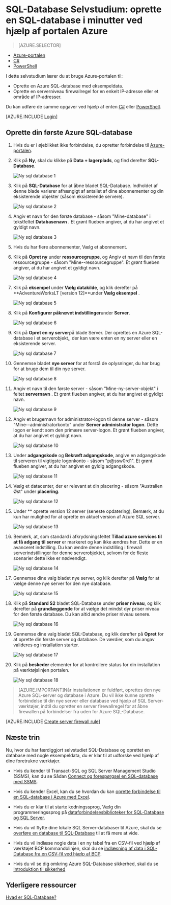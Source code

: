 <properties
    pageTitle="SQL-Database Selvstudium: oprette en SQL-database | Microsoft Azure"
    description="Få mere at vide, hvordan du konfigurerer et logisk SQL Database-server, server firewallregel, SQL-database og eksempeldata. Se også, hvordan du kan oprette forbindelse til klientværktøjer, konfigurere brugere og konfigurere en database firewallregel."
    keywords="SQL-database selvstudium, oprette en sql-database"
    services="sql-database"
    documentationCenter=""
    authors="CarlRabeler"
    manager="jhubbard"
    editor=""/>


<tags
    ms.service="sql-database"
    ms.workload="data-management"
    ms.tgt_pltfrm="na"
    ms.devlang="na"
    ms.topic="hero-article"
    ms.date="09/07/2016"
    ms.author="carlrab"/>


# <a name="sql-database-tutorial-create-a-sql-database-in-minutes-by-using-the-azure-portal"></a>SQL-Database Selvstudium: oprette en SQL-database i minutter ved hjælp af portalen Azure

> [AZURE.SELECTOR]
- [Azure-portalen](sql-database-get-started.md)
- [C#](sql-database-get-started-csharp.md)
- [PowerShell](sql-database-get-started-powershell.md)

I dette selvstudium lærer du at bruge Azure-portalen til:

- Oprette en Azure SQL-database med eksempeldata.
- Oprette en serverniveau firewallregel for en enkelt IP-adresse eller et område af IP-adresser.

Du kan udføre de samme opgaver ved hjælp af enten [C#](sql-database-get-started-csharp.md) eller [PowerShell](sql-database-get-started-powershell.md).

[AZURE.INCLUDE [Login](../../includes/azure-getting-started-portal-login.md)]

<a name="create-logical-server-bk"></a>

## <a name="create-your-first-azure-sql-database"></a>Oprette din første Azure SQL-database 

1. Hvis du er i øjeblikket ikke forbindelse, du opretter forbindelse til [Azure-portalen](http://portal.azure.com).
2. Klik på **Ny**, skal du klikke på **Data + lagerplads**, og find derefter **SQL-Database**.

    ![Ny sql database 1](./media/sql-database-get-started/sql-database-new-database-1.png)

3. Klik på **SQL-Database** for at åbne bladet SQL-Database. Indholdet af denne blade varierer afhængigt af antallet af dine abonnementer og din eksisterende objekter (såsom eksisterende servere).

    ![Ny sql database 2](./media/sql-database-get-started/sql-database-new-database-2.png)

4. Angiv et navn for den første database - såsom "Mine-database" i tekstfeltet **Databasenavn** . Et grønt flueben angiver, at du har angivet et gyldigt navn.

    ![Ny sql database 3](./media/sql-database-get-started/sql-database-new-database-3.png)

5. Hvis du har flere abonnementer, Vælg et abonnement.
6. Klik på **Opret ny** under **ressourcegruppe**, og Angiv et navn til den første ressourcegruppe - såsom "Mine--ressourcegruppe". Et grønt flueben angiver, at du har angivet et gyldigt navn.

    ![Ny sql database 4](./media/sql-database-get-started/sql-database-new-database-4.png)

7. Klik på **eksempel** under **Vælg datakilde**, og klik derefter på **AdventureWorksLT [version 12]**under **Vælg eksempel** .

    ![Ny sql database 5](./media/sql-database-get-started/sql-database-new-database-5.png)

8. Klik på **Konfigurer påkrævet indstillinger**under **Server**.

    ![Ny sql database 6](./media/sql-database-get-started/sql-database-new-database-6.png)

9. Klik på **Opret en ny server**på blade Server. Der oprettes en Azure SQL-database i et serverobjekt,, der kan være enten en ny server eller en eksisterende server.

    ![Ny sql database 7](./media/sql-database-get-started/sql-database-new-database-7.png)

10. Gennemse bladet **nye server** for at forstå de oplysninger, du har brug for at bruge dem til din nye server.

    ![Ny sql database 8](./media/sql-database-get-started/sql-database-new-database-8.png)

11. Angiv et navn til den første server - såsom "Mine-ny-server-objekt" i feltet **servernavn** . Et grønt flueben angiver, at du har angivet et gyldigt navn.

    ![Ny sql database 9](./media/sql-database-get-started/sql-database-new-database-9.png)
 
12. Angiv et brugernavn for administrator-logon til denne server - såsom "Mine--administratorkonto" under **Server administrator logon**. Dette logon er kendt som den primære server-logon. Et grønt flueben angiver, at du har angivet et gyldigt navn.

    ![Ny sql database 10](./media/sql-database-get-started/sql-database-new-database-10.png)

13. Under **adgangskode** og **Bekræft adgangskode**, angive en adgangskode til serveren til vigtigste logonkonto - såsom "p@ssw0rd1". Et grønt flueben angiver, at du har angivet en gyldig adgangskode.

    ![Ny sql database 11](./media/sql-database-get-started/sql-database-new-database-11.png)
 
14. Vælg et datacenter, der er relevant at din placering - såsom "Australien Øst" under **placering**.

    ![Ny sql database 12](./media/sql-database-get-started/sql-database-new-database-12.png)

15. Under ** oprette version 12 server (seneste opdatering), Bemærk, at du kun har mulighed for at oprette en aktuel version af Azure SQL server.

    ![Ny sql database 13](./media/sql-database-get-started/sql-database-new-database-13.png)

16. Bemærk, at, som standard i afkrydsningsfeltet **Tillad azure services til at få adgang til server** er markeret og kan ikke ændres her. Dette er en avanceret indstilling. Du kan ændre denne indstilling i firewall serverindstillinger for denne serverobjektet, selvom for de fleste scenarier dette ikke er nødvendigt.

    ![Ny sql database 14](./media/sql-database-get-started/sql-database-new-database-14.png)

17. Gennemse dine valg bladet nye server, og klik derefter på **Vælg** for at vælge denne nye server for den nye database.

    ![Ny sql database 15](./media/sql-database-get-started/sql-database-new-database-15.png)

18. Klik på **Standard S2** bladet SQL-Database under **priser niveau**, og klik derefter på **grundlæggende** for at vælge det mindst dyr priser niveau for den første database. Du kan altid ændre priser niveau senere.

    ![Ny sql database 16](./media/sql-database-get-started/sql-database-new-database-16.png)

19. Gennemse dine valg bladet SQL-Database, og klik derefter på **Opret** for at oprette din første server og database. De værdier, som du angav valideres og installation starter.

    ![Ny sql database 17](./media/sql-database-get-started/sql-database-new-database-17.png)

20. Klik på **beskeder** elementer for at kontrollere status for din installation på værktøjslinjen portalen.

    ![Ny sql database 18](./media/sql-database-get-started/sql-database-new-database-18.png)

>[AZURE.IMPORTANT]Når installationen er fuldført, oprettes den nye Azure SQL-server og database i Azure. Du vil ikke kunne oprette forbindelse til din nye server eller database ved hjælp af SQL Server-værktøjer, indtil du opretter en server firewallregel for at åbne firewallen på forbindelser fra uden for Azure SQL-Database.

[AZURE.INCLUDE [Create server firewall rule](../../includes/sql-database-create-new-server-firewall-portal.md)]

## <a name="next-steps"></a>Næste trin
Nu, hvor du har færdiggjort selvstudiet SQL-Database og oprettet en database med nogle eksempeldata, du er klar til at udforske ved hjælp af dine foretrukne værktøjer.

- Hvis du kender til Transact-SQL og SQL Server Management Studio (SSMS), kan du se Sådan [Connect og forespørgsel en SQL-database med SSMS](sql-database-connect-query-ssms.md).

- Hvis du kender Excel, kan du se hvordan du kan [oprette forbindelse til en SQL-database i Azure med Excel](sql-database-connect-excel.md).

- Hvis du er klar til at starte kodningssprog, Vælg din programmeringssprog på [dataforbindelsesbiblioteker for SQL-Database og SQL Server](sql-database-libraries.md).

- Hvis du vil flytte dine lokale SQL Server-databaser til Azure, skal du se [overføre en database til SQL-Database](sql-database-cloud-migrate.md) til at få mere at vide.

- Hvis du vil indlæse nogle data i en ny tabel fra en CSV-fil ved hjælp af værktøjet BCP kommandolinjen, skal du se [indlæsning af data i SQL-Database fra en CSV-fil ved hjælp af BCP](sql-database-load-from-csv-with-bcp.md).

- Hvis du vil se dig omkring Azure SQL-Database sikkerhed, skal du se [Introduktion til sikkerhed](sql-database-get-started-security.md)


## <a name="additional-resources"></a>Yderligere ressourcer

[Hvad er SQL-Database?](sql-database-technical-overview.md)
